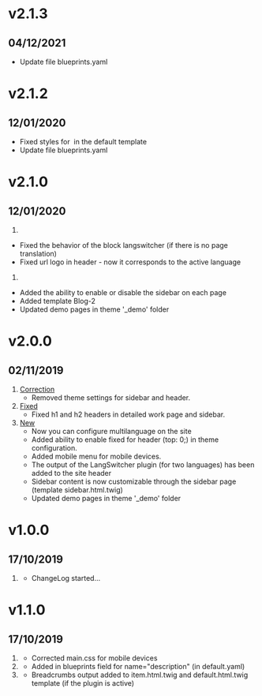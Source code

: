 # v2.1.3
## 04/12/2021
  * Update file blueprints.yaml

# v2.1.2
## 12/01/2020
  * Fixed styles for <img> in the default template
  * Update file blueprints.yaml

# v2.1.0
## 12/01/2020

1. [](#bugfix)
  * Fixed the behavior of the block langswitcher (if there is no page translation)
  * Fixed url logo in header - now it corresponds to the active language
1. [](#new)
  * Added the ability to enable or disable the sidebar on each page
  * Added template Blog-2
  * Updated demo pages in theme '_demo' folder

# v2.0.0
## 02/11/2019

1. [Correction](#correction)
    * Removed theme settings for sidebar and header.
1. [Fixed](#bugfix)
    * Fixed h1 and h2 headers in detailed work page and sidebar.
1. [New](#new)
    * Now you can configure multilanguage on the site
    * Added ability to enable fixed for header (top: 0;) in theme configuration.
    * Added mobile menu for mobile devices.
    * The output of the LangSwitcher plugin (for two languages) has been added to the site header
    * Sidebar content is now customizable through the sidebar page (template sidebar.html.twig)
    * Updated demo pages in theme '_demo' folder

# v1.0.0
## 17/10/2019

1. [](#new)
    * ChangeLog started...
  
# v1.1.0
## 17/10/2019

1. [](#correction)
    * Corrected main.css for mobile devices
2. [](#new)
    * Added in blueprints field for name="description" (in default.yaml)
3. [](#new)
    * Breadcrumbs output added to item.html.twig and default.html.twig template (if the plugin is active)
